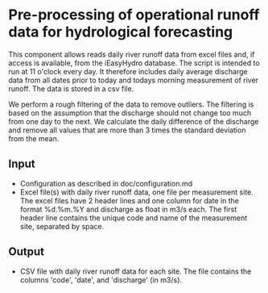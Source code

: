 # Pre-processing of operational runoff data for hydrological forecasting
This component allows reads daily river runoff data from excel files and, if access is available, from the iEasyHydro database. The script is intended to run at 11 o'clock every day. It therefore includes daily average discharge data from all dates prior to today and todays morning measurement of river runoff. The data is stored in a csv file.

We perform a rough filtering of the data to remove outliers. The filtering is based on the assumption that the discharge should not change too much from one day to the next. We calculate the daily difference of the discharge and remove all values that are more than 3 times the standard deviation from the mean.

## Input
- Configuration as described in doc/configuration.md
- Excel file(s) with daily river runoff data, one file per measurement site. The excel files have 2 header lines and one column for date in the format %d.%m.%Y and discharge as float in m3/s each. The first header line contains the unique code and name of the measurement site, separated by space.

## Output
- CSV file with daily river runoff data for each site. The file contains the columns 'code', 'date', and 'discharge' (in m3/s).




